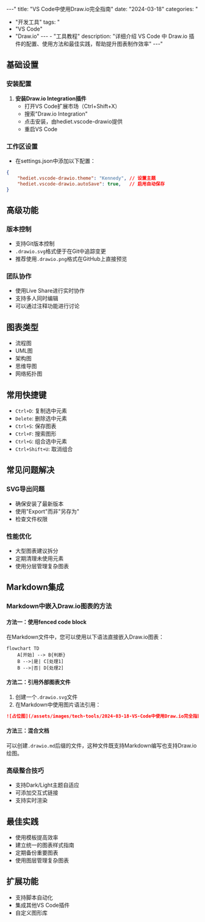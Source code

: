 
---"
title: "VS Code中使用Draw.io完全指南"
date: "2024-03-18"
categories: "
  - "开发工具"
tags: "
  - "VS Code"
  - "Draw.io"
---  - "工具教程"
description: "详细介绍 VS Code 中 Draw.io 插件的配置、使用方法和最佳实践，帮助提升图表制作效率"
---"
## 基础设置

### 安装配置

1. **安装Draw.io Integration插件**
   - 打开VS Code扩展市场（Ctrl+Shift+X）
   - 搜索"Draw.io Integration"
   - 点击安装，由hediet.vscode-drawio提供
   - 重启VS Code

### 工作区设置
- 在settings.json中添加以下配置：
```json
{
    "hediet.vscode-drawio.theme": "Kennedy", // 设置主题
    "hediet.vscode-drawio.autoSave": true,   // 启用自动保存
}
```

## 高级功能

### 版本控制
- 支持Git版本控制
- `.drawio.svg`格式便于在Git中追踪变更
- 推荐使用`.drawio.png`格式在GitHub上直接预览

### 团队协作
- 使用Live Share进行实时协作
- 支持多人同时编辑
- 可以通过注释功能进行讨论

## 图表类型
- 流程图
- UML图
- 架构图
- 思维导图
- 网络拓扑图

## 常用快捷键
- `Ctrl+D`: 复制选中元素
- `Delete`: 删除选中元素
- `Ctrl+S`: 保存图表
- `Ctrl+F`: 搜索图形
- `Ctrl+G`: 组合选中元素
- `Ctrl+Shift+U`: 取消组合

## 常见问题解决

### SVG导出问题
- 确保安装了最新版本
- 使用"Export"而非"另存为"
- 检查文件权限

### 性能优化
- 大型图表建议拆分
- 定期清理未使用元素
- 使用分层管理复杂图表

## Markdown集成

### Markdown中嵌入Draw.io图表的方法

#### 方法一：使用fenced code block
在Markdown文件中，您可以使用以下语法直接嵌入Draw.io图表：

```drawio
flowchart TD
    A[开始] --> B{判断}
    B -->|是| C[处理1]
    B -->|否| D[处理2]
```

#### 方法二：引用外部图表文件
1. 创建一个`.drawio.svg`文件
2. 在Markdown中使用图片语法引用：
```markdown
![占位图](/assets/images/tech-tools/2024-03-18-VS-Code中使用Draw.io完全指南/placeholder.png)
```

#### 方法三：混合文档
可以创建`.drawio.md`后缀的文件，这种文件既支持Markdown编写也支持Draw.io绘图。

### 高级整合技巧
- 支持Dark/Light主题自适应
- 可添加交互式链接
- 支持实时渲染

## 最佳实践
- 使用模板提高效率
- 建立统一的图表样式指南
- 定期备份重要图表
- 使用图层管理复杂图表

## 扩展功能
- 支持脚本自动化
- 集成其他VS Code插件
- 自定义图形库

